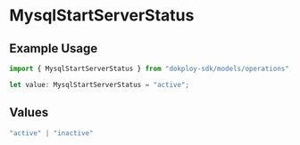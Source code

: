# MysqlStartServerStatus

## Example Usage

```typescript
import { MysqlStartServerStatus } from "dokploy-sdk/models/operations";

let value: MysqlStartServerStatus = "active";
```

## Values

```typescript
"active" | "inactive"
```